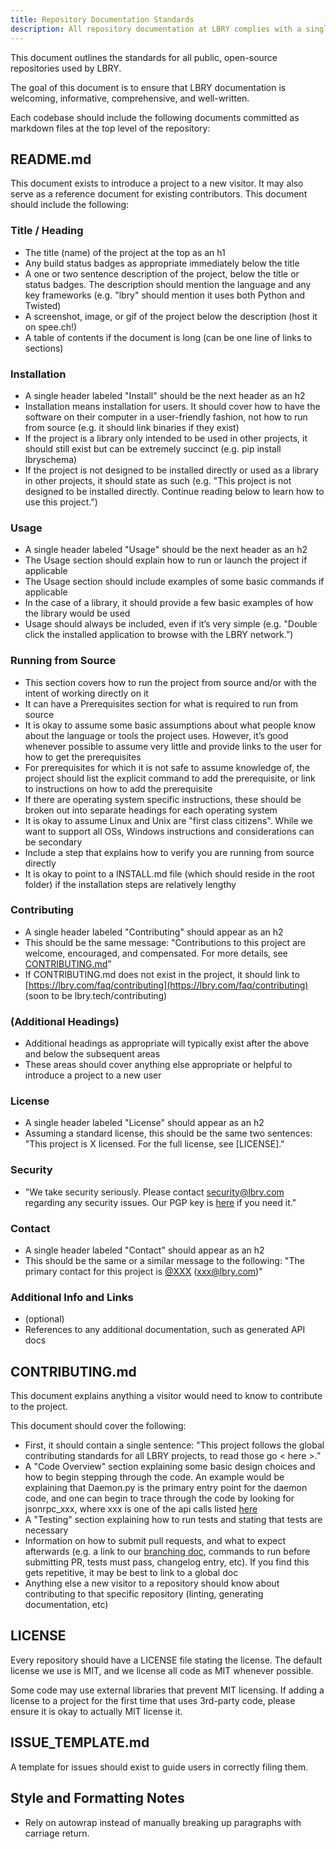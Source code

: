 ```yaml
---
title: Repository Documentation Standards
description: All repository documentation at LBRY complies with a single standard, outlined in this resource article.
---
```


This document outlines the standards for all public, open-source repositories used by LBRY.

The goal of this document is to ensure that LBRY documentation is welcoming, informative, comprehensive, and well-written.

Each codebase should include the following documents committed as markdown files at the top level of the repository:

## README.md

This document exists to introduce a project to a new visitor. It may also serve as a reference document for existing contributors. This document should include the following:

### Title / Heading

* The title (name) of the project at the top as an h1
* Any build status badges as appropriate immediately below the title
* A one or two sentence description of the project, below the title or status badges. The description should mention the language and any key frameworks (e.g. "lbry" should mention it uses both Python and Twisted)
* A screenshot, image, or gif of the project below the description (host it on spee.ch!)
* A table of contents if the document is long (can be one line of links to sections)

### Installation

* A single header labeled "Install" should be the next header as an h2
* Installation means installation for users. It should cover how to have the software on their computer in a user-friendly fashion, not how to run from source (e.g. it should link binaries if they exist)
* If the project is a library only intended to be used in other projects, it should still exist but can be extremely succinct (e.g. pip install lbryschema)
* If the project is not designed to be installed directly or used as a library in other projects, it should state as such (e.g. "This project is not designed to be installed directly. Continue reading below to learn how to use this project.”)

### Usage

* A single header labeled "Usage" should be the next header as an h2
* The Usage section should explain how to run or launch the project if applicable
* The Usage section should include examples of some basic commands if applicable
* In the case of a library, it should provide a few basic examples of how the library would be used
* Usage should always be included, even if it’s very simple (e.g. "Double click the installed application to browse with the LBRY network.”)

### Running from Source

* This section covers how to run the project from source and/or with the intent of working directly on it
* It can have a Prerequisites section for what is required to run from source
* It is okay to assume some basic assumptions about what people know about the language or tools the project uses. However, it’s good whenever possible to assume very little and provide links to the user for how to get the prerequisites
* For prerequisites for which it is not safe to assume knowledge of, the project should list the explicit command to add the prerequisite, or link to instructions on how to add the prerequisite
* If there are operating system specific instructions, these should be broken out into separate headings for each operating system
* It is okay to assume Linux and Unix are "first class citizens". While we want to support all OSs, Windows instructions and considerations can be secondary
* Include a step that explains how to verify you are running from source directly
* It is okay to point to a INSTALL.md file (which should reside in the root folder) if the installation steps are relatively lengthy

### Contributing

* A single header labeled "Contributing" should appear as an h2
* This should be the same message: "Contributions to this project are welcome, encouraged, and compensated. For more details, see [CONTRIBUTING.md](*CONTRIBUTING.md*)”
* If CONTRIBUTING.md does not exist in the project, it should link to [https://lbry.com/faq/contributing](https://lbry.com/faq/contributing) (soon to be lbry.tech/contributing)

### (Additional Headings)

* Additional headings as appropriate will typically exist after the above and below the subsequent areas
* These areas should cover anything else appropriate or helpful to introduce a project to a new user

### License

* A single header labeled "License" should appear as an h2
* Assuming a standard license, this should be the same two sentences: "This project is X licensed. For the full license, see [LICENSE]."

### Security

* "We take security seriously. Please contact [security@lbry.com](mailto:security@lbry.com) regarding any security issues. Our PGP key is [here](https://keybase.io/lbry/key.asc) if you need it."

### Contact

* A single header labeled "Contact" should appear as an h2
* This should be the same or a similar message to the following: "The primary contact for this project is [@XXX](https://github.com/@XXX) ([xxx@lbry.com](mailto:xxx@lbry.com))"

### Additional Info and Links

* (optional)
* References to any additional documentation, such as generated API docs

## CONTRIBUTING.md

This document explains anything a visitor would need to know to contribute to the project.

This document should cover the following:

* First, it should contain a single sentence: "This project follows the global contributing standards for all LBRY projects, to read those go < here >.”
* A "Code Overview" section explaining some basic design choices and how to begin stepping through the code. An example would be explaining that Daemon.py is the primary entry point for the daemon code, and one can begin to trace through the code by looking for jsonrpc_xxx, where xxx is one of the api calls listed [here](https://lbry.com/api)
* A "Testing" section explaining how to run tests and stating that tests are necessary
* Information on how to submit pull requests, and what to expect afterwards (e.g. a link to our [branching doc](https://github.com/lbryio/lbry-sdk/wiki/Branching-and-Merging), commands to run before submitting PR, tests must pass, changelog entry, etc). If you find this gets repetitive, it may be best to link to a global doc
* Anything else a new visitor to a repository should know about contributing to that specific repository (linting, generating documentation, etc)

## LICENSE

Every repository should have a LICENSE file stating the license. The default license we use is MIT, and we license all code as MIT whenever possible.

Some code may use external libraries that prevent MIT licensing. If adding a license to a project for the first time that uses 3rd-party code, please ensure it is okay to actually MIT license it.

## ISSUE_TEMPLATE.md

A template for issues should exist to guide users in correctly filing them.

## Style and Formatting Notes

- Rely on autowrap instead of manually breaking up paragraphs with carriage return.
